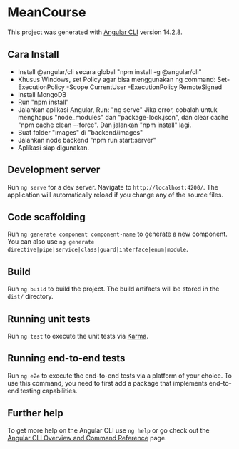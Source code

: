 # MeanCourse

This project was generated with [Angular CLI](https://github.com/angular/angular-cli) version 14.2.8.

## Cara Install
- Install @angular/cli secara global "npm install -g @angular/cli"
- Khusus Windows, set Policy agar bisa menggunakan ng command:
  Set-ExecutionPolicy -Scope CurrentUser -ExecutionPolicy RemoteSigned
- Install MongoDB
- Run "npm install"
- Jalankan aplikasi Angular, Run: "ng serve"
  Jika error, cobalah untuk menghapus "node_modules" dan "package-lock.json", dan clear cache "npm cache clean --force". Dan jalankan "npm install" lagi.
- Buat folder "images" di "backend/images"
- Jalankan node backend "npm run start:server"
- Aplikasi siap digunakan.

## Development server

Run `ng serve` for a dev server. Navigate to `http://localhost:4200/`. The application will automatically reload if you change any of the source files.

## Code scaffolding

Run `ng generate component component-name` to generate a new component. You can also use `ng generate directive|pipe|service|class|guard|interface|enum|module`.

## Build

Run `ng build` to build the project. The build artifacts will be stored in the `dist/` directory.

## Running unit tests

Run `ng test` to execute the unit tests via [Karma](https://karma-runner.github.io).

## Running end-to-end tests

Run `ng e2e` to execute the end-to-end tests via a platform of your choice. To use this command, you need to first add a package that implements end-to-end testing capabilities.

## Further help

To get more help on the Angular CLI use `ng help` or go check out the [Angular CLI Overview and Command Reference](https://angular.io/cli) page.
